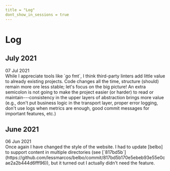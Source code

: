 ```yaml
---
title = "Log"
dont_show_in_sessions = true
---
```


# Log


## July 2021

<div class="post-date">07 Jul 2021</div>
While I appreciate tools like `go fmt`, I think third-party linters add little value to already
existing projects. Code changes all the time, structure (should) remain more ore less stable; 
let's focus on the big picture! An extra semicolon is not going to make the project easier 
(or harder) to read or maintain---consistency in the upper layers of abstraction brings more
value (e.g., don't put business logic in the transport layer, proper error logging, don't use
logs when metrics are enough, good commit messages for important features, etc.)

## June 2021

<div class="post-date">06 Jun 2021</div>
Once again I have changed the style of the website. I had to update [belbo] to support content
in multiple directories (see [`817bd5b`](https://github.com/lessmarcos/belbo/commit/817bd5b170e5ebeb93e55e0cae2a2b444d6fff96)),
but it turned out I actually didn't need the feature.



[belbo]: https://github.com/lessmarcos/belbo
